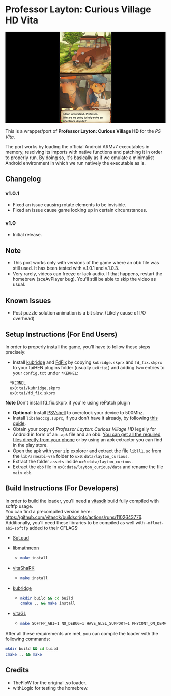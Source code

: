 # Professor Layton: Curious Village HD Vita

<p align="center"><img src="./screenshots/game.png"></p>

This is a wrapper/port of <b>Professor Layton: Curious Village HD</b> for the *PS Vita*.

The port works by loading the official Android ARMv7 executables in memory, resolving its imports with native functions and patching it in order to properly run.
By doing so, it's basically as if we emulate a minimalist Android environment in which we run natively the executable as is.

## Changelog

### v1.0.1

- Fixed an issue causing rotate elements to be invisible.
- Fixed an issue cause game locking up in certain circumstances.

### v1.0

- Initial release.

## Note

- This port works only with versions of the game where an obb file was still used. It has been tested with v.1.0.1 and v.1.0.3.
- Very rarely, videos can freeze or lack audio. If that happens, restart the homebrew (sceAvPlayer bug). You'll still be able to skip the video as usual.

## Known Issues

- Post puzzle solution animation is a bit slow. (Likely cause of I/O overhead)

## Setup Instructions (For End Users)

In order to properly install the game, you'll have to follow these steps precisely:

- Install [kubridge](https://github.com/TheOfficialFloW/kubridge/releases/) and [FdFix](https://github.com/TheOfficialFloW/FdFix/releases/) by copying `kubridge.skprx` and `fd_fix.skprx` to your taiHEN plugins folder (usually `ux0:tai`) and adding two entries to your `config.txt` under `*KERNEL`:
  
```
  *KERNEL
  ux0:tai/kubridge.skprx
  ux0:tai/fd_fix.skprx
```

**Note** Don't install fd_fix.skprx if you're using rePatch plugin

- **Optional**: Install [PSVshell](https://github.com/Electry/PSVshell/releases) to overclock your device to 500Mhz.
- Install `libshacccg.suprx`, if you don't have it already, by following [this guide](https://samilops2.gitbook.io/vita-troubleshooting-guide/shader-compiler/extract-libshacccg.suprx).
- Obtain your copy of *Professor Layton: Curious Village HD* legally for Android in form of an `.apk` file and an obb. [You can get all the required files directly from your phone](https://stackoverflow.com/questions/11012976/how-do-i-get-the-apk-of-an-installed-app-without-root-access) or by using an apk extractor you can find in the play store.
- Open the apk with your zip explorer and extract the file `libll1.so` from the `lib/armeabi-v7a` folder to `ux0:data/layton_curious`. 
- Extract the folder `assets` inside `ux0:data/layton_curious`.
- Extract the `obb` file in `ux0:data/layton_curious/data` and rename the file `main.obb`.

## Build Instructions (For Developers)

In order to build the loader, you'll need a [vitasdk](https://github.com/vitasdk) build fully compiled with softfp usage.  
You can find a precompiled version here: https://github.com/vitasdk/buildscripts/actions/runs/1102643776.  
Additionally, you'll need these libraries to be compiled as well with `-mfloat-abi=softfp` added to their CFLAGS:

- [SoLoud](https://github.com/vitasdk/packages/blob/master/soloud/VITABUILD)

- [libmathneon](https://github.com/Rinnegatamante/math-neon)

  - ```bash
    make install
    ```

- [vitaShaRK](https://github.com/Rinnegatamante/vitaShaRK)

  - ```bash
    make install
    ```

- [kubridge](https://github.com/TheOfficialFloW/kubridge)

  - ```bash
    mkdir build && cd build
    cmake .. && make install
    ```

- [vitaGL](https://github.com/Rinnegatamante/vitaGL)

  - ````bash
    make SOFTFP_ABI=1 NO_DEBUG=1 HAVE_GLSL_SUPPORT=1 PHYCONT_ON_DEMAND=1 HAVE_UNFLIPPED_FBOS=1 install
    ````

After all these requirements are met, you can compile the loader with the following commands:

```bash
mkdir build && cd build
cmake .. && make
```

## Credits

- TheFloW for the original .so loader.
- withLogic for testing the homebrew.
